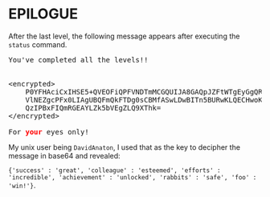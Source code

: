 EPILOGUE
========

After the last level, the following message appears after executing the `status` command.

<pre>
You've completed all the levels!!


&lt;encrypted>
	P0YFHAciCxIHSE5+QVEOFiQPFVNDTmMCGQUIJA8GAQpJZFtWTgEyGgQRAgsgRlpJQyQIBxsdGjdG
	VlNEZgcPFx0LIAgUBQFmQkFTDg0sCBMfASwLDwBITn5BURwKLQECHwoKY01WThYgDAMdGx1jQUxJ
	QzIPBxFIQmRGEAYLZk5bVEgZLQ9XThk= 
&lt;/encrypted>

For <b style="color: red">your</b> eyes only!
</pre>

My unix user being `DavidAnaton`, I used that as the key to decipher the message in base64 and revealed:

`{'success' : 'great', 'colleague' : 'esteemed', 'efforts' : 'incredible', 'achievement' : 'unlocked', 'rabbits' : 'safe', 'foo' : 'win!'}`.